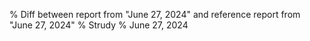 % Diff between report from "June 27, 2024" and reference report from "June 27, 2024"
% Strudy
% June 27, 2024


